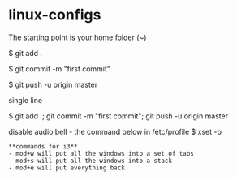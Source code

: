 # linux-configs

The starting point is your home folder (~)

$ git add .

$ git commit -m "first commit"

$ git push -u origin master

single line

$ git add .; git commit -m "first commit"; git push -u origin  master


disable audio bell - the command below in /etc/profile
$ xset -b

```
**commands for i3**
- mod+w will put all the windows into a set of tabs
- mod+s will put all the windows into a stack
- mod+e will put everything back
```